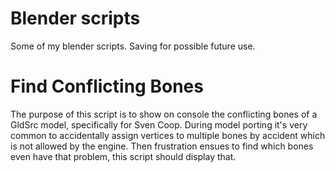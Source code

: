 # Blender scripts
Some of my blender scripts. Saving for possible future use.

# Find Conflicting Bones
The purpose of this script is to show on console the conflicting bones of a GldSrc model, specifically for Sven Coop. During model porting it's very common to accidentally assign vertices to multiple bones by accident which is not allowed by the engine. Then frustration ensues to find which bones even have that problem, this script should display that.
